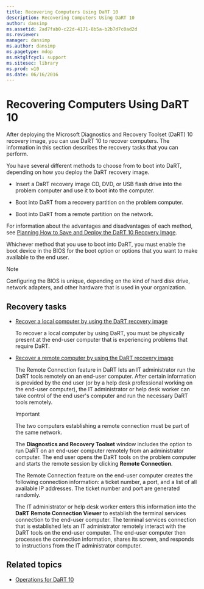 ```yaml
---
title: Recovering Computers Using DaRT 10
description: Recovering Computers Using DaRT 10
author: dansimp
ms.assetid: 2ad7fab0-c22d-4171-8b5a-b2b7d7c0ad2d
ms.reviewer: 
manager: dansimp
ms.author: dansimp
ms.pagetype: mdop
ms.mktglfcycl: support
ms.sitesec: library
ms.prod: w10
ms.date: 06/16/2016
---
```



# Recovering Computers Using DaRT 10

After deploying the Microsoft Diagnostics and Recovery Toolset (DaRT) 10 recovery image, you can use DaRT 10 to recover computers. The information in this section describes the recovery tasks that you can perform.

You have several different methods to choose from to boot into DaRT, depending on how you deploy the DaRT recovery image.

- Insert a DaRT recovery image CD, DVD, or USB flash drive into the problem computer and use it to boot into the computer.

- Boot into DaRT from a recovery partition on the problem computer.

- Boot into DaRT from a remote partition on the network.

For information about the advantages and disadvantages of each method, see [Planning How to Save and Deploy the DaRT 10 Recovery Image](planning-how-to-save-and-deploy-the-dart-10-recovery-image.md).

Whichever method that you use to boot into DaRT, you must enable the boot device in the BIOS for the boot option or options that you want to make available to the end user.

> [!NOTE]
> Configuring the BIOS is unique, depending on the kind of hard disk drive, network adapters, and other hardware that is used in your organization.

## Recovery tasks

- [Recover a local computer by using the DaRT recovery image](how-to-recover-local-computers-by-using-the-dart-recovery-image-dart-10.md)

    To recover a local computer by using DaRT, you must be physically present at the end-user computer that is experiencing problems that require DaRT.

- [Recover a remote computer by using the DaRT recovery image](how-to-recover-remote-computers-by-using-the-dart-recovery-image-dart-10.md)

    The Remote Connection feature in DaRT lets an IT administrator run the DaRT tools remotely on an end-user computer. After certain information is provided by the end user (or by a help desk professional working on the end-user computer), the IT administrator or help desk worker can take control of the end user's computer and run the necessary DaRT tools remotely.

    > [!IMPORTANT]
    > The two computers establishing a remote connection must be part of the same network.

    The **Diagnostics and Recovery Toolset** window includes the option to run DaRT on an end-user computer remotely from an administrator computer. The end user opens the DaRT tools on the problem computer and starts the remote session by clicking **Remote Connection**.

    The Remote Connection feature on the end-user computer creates the following connection information: a ticket number, a port, and a list of all available IP addresses. The ticket number and port are generated randomly.

    The IT administrator or help desk worker enters this information into the **DaRT Remote Connection Viewer** to establish the terminal services connection to the end-user computer. The terminal services connection that is established lets an IT administrator remotely interact with the DaRT tools on the end-user computer. The end-user computer then processes the connection information, shares its screen, and responds to instructions from the IT administrator computer.

## Related topics

- [Operations for DaRT 10](operations-for-dart-10.md)
